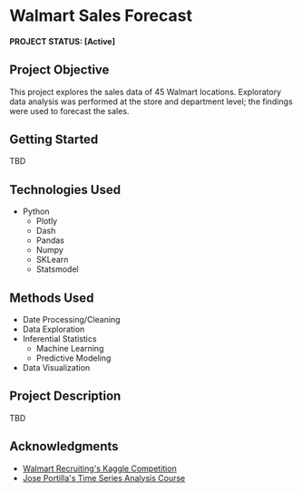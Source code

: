 # Walmart Sales Forecast


#### PROJECT STATUS: [Active]

## Project Objective
This project explores the sales data of 45 Walmart locations. Exploratory data analysis was performed at the store and department level; the findings were used to forecast the sales.

## Getting Started

TBD

## Technologies Used
* Python
   * Plotly
   * Dash
   * Pandas
   * Numpy
   * SKLearn
   * Statsmodel

## Methods Used
* Date Processing/Cleaning
* Data Exploration
* Inferential Statistics
    * Machine Learning
    * Predictive Modeling
* Data Visualization

## Project Description
TBD

## Acknowledgments
* [Walmart Recruiting's Kaggle Competition](https://www.kaggle.com/c/walmart-recruiting-store-sales-forecasting)
* [Jose Portilla's Time Series Analysis Course](https://www.udemy.com/course/python-for-time-series-data-analysis/)
